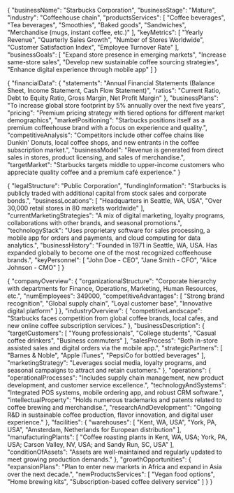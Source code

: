 {
  "businessName": "Starbucks Corporation",
  "businessStage": "Mature",
  "industry": "Coffeehouse chain",
  "productsServices": [
    "Coffee beverages",
    "Tea beverages",
    "Smoothies",
    "Baked goods",
    "Sandwiches",
    "Merchandise (mugs, instant coffee, etc.)"
  ],
  "keyMetrics": [
    "Yearly Revenue",
    "Quarterly Sales Growth",
    "Number of Stores Worldwide",
    "Customer Satisfaction Index",
    "Employee Turnover Rate"
  ],
  "businessGoals": [
    "Expand store presence in emerging markets",
    "Increase same-store sales",
    "Develop new sustainable coffee sourcing strategies",
    "Enhance digital experience through mobile app"
  ]
}

{
  "financialData": {
    "statements": "Annual Financial Statements (Balance Sheet, Income Statement, Cash Flow Statement)",
    "ratios": "Current Ratio, Debt to Equity Ratio, Gross Margin, Net Profit Margin"
  },
  "businessPlans": "To increase global store footprint by 5% annually over the next five years",
  "pricing": "Premium pricing strategy with tiered options for different market demographics",
  "marketPositioning": "Starbucks positions itself as a premium coffeehouse brand with a focus on experience and quality.",
  "competitiveAnalysis": "Competitors include other coffee chains like Dunkin' Donuts, local coffee shops, and new entrants in the coffee subscription market.",
  "businessModel": "Revenue is generated from direct sales in stores, product licensing, and sales of merchandise.",
  "targetMarket": "Starbucks targets middle to upper-income customers who appreciate quality coffee and a premium café experience."
}

{
  "legalStructure": "Public Corporation",
  "fundingInformation": "Starbucks is publicly traded with additional capital from stock sales and corporate bonds.",
  "businessLocations": [
    "Headquarters in Seattle, WA, USA",
    "Over 30,000 retail stores in 80 markets worldwide"
  ],
  "currentMarketingStrategies": "A mix of digital marketing, loyalty programs, collaborations with other brands, and seasonal promotions.",
  "technologyStack": "Uses proprietary software for sales processing, a mobile app for orders and payments, and cloud computing for data analytics.",
  "businessHistory": "Founded in 1971 in Seattle, WA, USA. Has expanded globally to become one of the most recognized coffeehouse brands.",
  "keyPersonnel": [
    "John Doe - CEO",
    "Jane Smith - CFO",
    "Alice Johnson - CMO"
  ]
}

{
  "companyOverview": {
    "organizationalStructure": "Corporate hierarchy with departments for Finance, Operations, Marketing, Human Resources, etc.",
    "numEmployees": 349000,
    "competitiveAdvantages": [
      "Strong brand recognition",
      "Global supply chain",
      "Loyal customer base",
      "Innovative digital platform"
    ]
  },
  "industryOverview": {
    "competitiveLandscape": "Starbucks faces competition from global coffee brands, local cafes, and new online coffee subscription services."
  },
  "businessDescription": {
    "targetCustomers": [
      "Young professionals",
      "College students",
      "Casual coffee drinkers",
      "Business commuters"
    ],
    "salesProcess": "Both in-store assisted sales and digital orders via the mobile app.",
    "strategicPartners": [
      "Barnes & Noble",
      "Apple iTunes",
      "PepsiCo for bottled beverages"
    ],
    "marketingStrategy": "Leverages social media, loyalty programs, and seasonal campaigns to attract and retain customers."
  },
  "operations": {
    "operationalProcesses": "Includes supply chain management, new product development, and customer service excellence.",
    "technologyAndSystems": "Integrated POS systems, mobile ordering app, and robust CRM software.",
    "intellectualProperty": "Holds numerous trademarks and patents related to coffee brewing and merchandise.",
    "researchAndDevelopment": "Ongoing R&D in sustainable coffee production, flavor innovation, and digital user experience."
  },
  "facilities": {
    "warehouses": [
      "Kent, WA, USA",
      "York, PA, USA",
      "Amsterdam, Netherlands for European distribution"
    ],
    "manufacturingPlants": [
      "Coffee roasting plants in Kent, WA, USA; York, PA, USA; Carson Valley, NV, USA; and Sandy Run, SC, USA"
    ],
    "conditionOfAssets": "Assets are well-maintained and regularly updated to meet growing production demands."
  },
  "growthOpportunities": {
    "expansionPlans": "Plan to enter new markets in Africa and expand in Asia over the next decade.",
    "newProductsServices": [
      "Vegan food options",
      "Home brewing kits",
      "Subscription-based coffee delivery service"
    ]
  }
}
